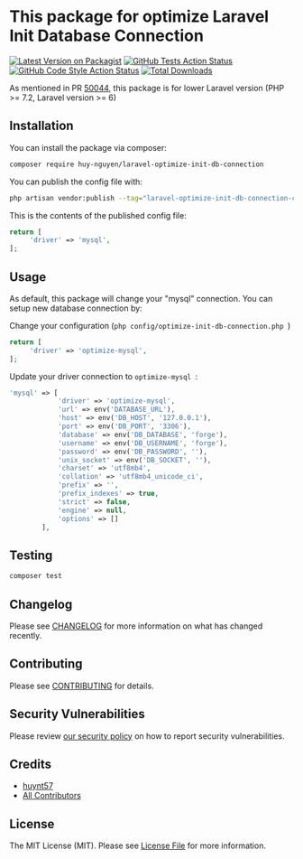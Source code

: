 # This package for optimize Laravel Init Database Connection

[![Latest Version on Packagist](https://img.shields.io/packagist/v/huy-nguyen/laravel-optimize-init-db-connection.svg?style=flat-square)](https://packagist.org/packages/huy-nguyen/laravel-optimize-init-db-connection)
[![GitHub Tests Action Status](https://img.shields.io/github/actions/workflow/status/huy-nguyen/laravel-optimize-init-db-connection/run-tests.yml?branch=main&label=tests&style=flat-square)](https://github.com/huy-nguyen/laravel-optimize-init-db-connection/actions?query=workflow%3Arun-tests+branch%3Amain)
[![GitHub Code Style Action Status](https://img.shields.io/github/actions/workflow/status/huy-nguyen/laravel-optimize-init-db-connection/fix-php-code-style-issues.yml?branch=main&label=code%20style&style=flat-square)](https://github.com/huy-nguyen/laravel-optimize-init-db-connection/actions?query=workflow%3A"Fix+PHP+code+style+issues"+branch%3Amain)
[![Total Downloads](https://img.shields.io/packagist/dt/huy-nguyen/laravel-optimize-init-db-connection.svg?style=flat-square)](https://packagist.org/packages/huy-nguyen/laravel-optimize-init-db-connection)

As mentioned in PR [50044](https://github.com/laravel/framework/pull/50044), this package is for lower Laravel version (PHP >= 7.2, Laravel version >= 6)


## Installation

You can install the package via composer:

```bash
composer require huy-nguyen/laravel-optimize-init-db-connection
```

You can publish the config file with:

```bash
php artisan vendor:publish --tag="laravel-optimize-init-db-connection-config"
```

This is the contents of the published config file:

```php
return [
     'driver' => 'mysql',
];
```

## Usage

As default, this package will change your "mysql" connection. You can setup new database connection by:

Change your configuration (```php config/optimize-init-db-connection.php ```)
```php
return [
     'driver' => 'optimize-mysql',
];
```
Update your driver connection to ```optimize-mysql ```:
```php
'mysql' => [
            'driver' => 'optimize-mysql',
            'url' => env('DATABASE_URL'),
            'host' => env('DB_HOST', '127.0.0.1'),
            'port' => env('DB_PORT', '3306'),
            'database' => env('DB_DATABASE', 'forge'),
            'username' => env('DB_USERNAME', 'forge'),
            'password' => env('DB_PASSWORD', ''),
            'unix_socket' => env('DB_SOCKET', ''),
            'charset' => 'utf8mb4',
            'collation' => 'utf8mb4_unicode_ci',
            'prefix' => '',
            'prefix_indexes' => true,
            'strict' => false,
            'engine' => null,
            'options' => []
        ],
```

## Testing

```bash
composer test
```

## Changelog

Please see [CHANGELOG](CHANGELOG.md) for more information on what has changed recently.

## Contributing

Please see [CONTRIBUTING](CONTRIBUTING.md) for details.

## Security Vulnerabilities

Please review [our security policy](../../security/policy) on how to report security vulnerabilities.

## Credits

- [huynt57](https://github.com/huynt57)
- [All Contributors](../../contributors)

## License

The MIT License (MIT). Please see [License File](LICENSE.md) for more information.

